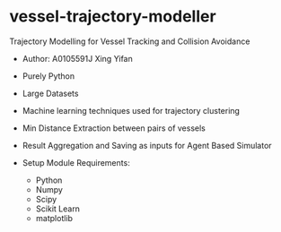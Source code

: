 # vessel-trajectory-modeller
Trajectory Modelling for Vessel Tracking and Collision Avoidance
- Author: A0105591J Xing Yifan
- Purely Python
- Large Datasets
- Machine learning techniques used for trajectory clustering
- Min Distance Extraction between pairs of vessels 
- Result Aggregation and Saving as inputs for Agent Based Simulator

- Setup Module Requirements:
  - Python
  - Numpy
  - Scipy
  - Scikit Learn
  - matplotlib
